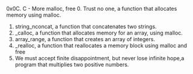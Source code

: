 0x0C. C - More malloc, free
0. Trust no one, a function that allocates memory using malloc.
1. string_nconcat, a function that concatenates two strings.
2. _calloc, a function that allocates memory for an array, using malloc.
3. array_range, a function that creates an array of integers.
4. _realloc, a function that reallocates a memory block using malloc and free
5. We must accept finite disappointment, but never lose infinite hope,a program that multiplies two positive numbers.
